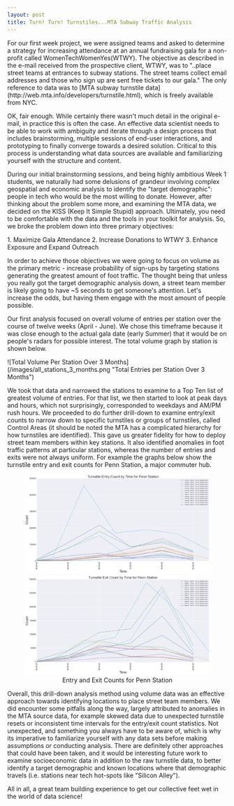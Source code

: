 ```yaml
---
layout: post
title: Turn! Turn! Turnstiles...MTA Subway Traffic Analysis
---
```

<p>For our first week project, we were assigned teams and asked to determine a
strategy for increasing attendance at an annual fundraising gala for a non-profit
called WomenTechWomenYes(WTWY).  The objective as described in the e-mail received
from the prospective client, WTWY, was to "..place street teams at entrances to subway stations. The street teams collect email addresses and those who sign up are sent free tickets to our gala."  The only reference to data was to [MTA subway turnstile data](http://web.mta.info/developers/turnstile.html), which is freely
available from NYC.</p>
<p>OK, fair enough.  While certainly there wasn't much detail in the original e-mail,
in practice this is often the case.  An effective data scientist needs to be
able to work with ambiguity and iterate through a design process that
includes brainstorming, multiple sessions of end-user interactions, and prototyping
to finally converge towards a desired solution.  Critical to this process is understanding what data sources are available and familiarizing yourself with the structure and content.
</p>
<p>During our initial brainstorming sessions, and being highly ambitious Week 1
students, we naturally had some delusions of grandeur involving complex geospatial and economic analysis to identify the "target demographic":  people in tech who would be the most willing to donate.  However, after thinking about the problem some more, and examining the MTA data, we decided on the KISS (Keep It Simple Stupid) approach.  Ultimately, you need to be comfortable with the data and the tools in your toolkit for analysis.  So, we broke the problem down into three primary objectives:</p>
1.  Maximize Gala Attendance
2.  Increase Donations to WTWY
3.  Enhance Exposure and Expand Outreach
<p>In order to achieve those objectives we were going to focus on volume as the primary metric - increase probability of sign-ups by targeting stations generating the greatest amount of foot traffic.  The thought being that unless you really got the target demographic analysis down, a street team member is likely going to have ~5 seconds to get someone's attention.  Let's increase the odds, but having them engage with the most amount of people possible.</p>
<p>Our first analysis focused on overall volume of entries per station over the course of twelve weeks (April - June).  We chose this timeframe because it was close enough to the actual gala date (early Summer) that it would be on people's radars for possible interest.  The total volume graph by station is shown below.</p>
![Total Volume Per Station Over 3 Months](/images/all_stations_3_months.png "Total Entries per Station Over 3 Months")
<p>We took that data and narrowed the stations to examine to a Top Ten list of greatest volume of entries.  For that list, we then started to look at peak days and hours, which not surprisingly, corresponded to weekdays and AM/PM rush hours.  We proceeded to do further drill-down to examine entry/exit counts to narrow down to specific turnstiles or groups of turnstiles, called Control Areas (it should be noted the MTA has a complicated hierarchy for how turnstiles are identified).  This gave us greater fidelity for how to deploy street team members within key stations.  It also identified anomalies in foot traffic patterns at particular stations, whereas the number of entries and exits were not always uniform.  For example the graphs below show the turnstile entry and exit counts for Penn Station, a major commuter hub.</p>
<figure class="half">
    <a href="/images/turnstile_entry_count_pennstation.png"><img src="/images/turnstile_entry_count_pennstation.png"></a>
    <a href="/images/turnstile_exit_count_pennstation.png"><img src="/images/turnstile_exit_count_pennstation.png"></a>
    <figcaption><center>Entry and Exit Counts for Penn Station</center></figcaption>
</figure>
<p>Overall, this drill-down analysis method using volume data was an effective approach towards identifying locations to place street team members.  We did encounter some pitfalls along the way, largely attributed to anomalies in the MTA source data, for example skewed data due to unexpected turnstile resets or inconsistent time intervals for the entry/exit count statistics.  Not unexpected, and something you always have to be aware of, which is why its imperative to familiarize yourself with any data sets before making assumptions or conducting analysis.  There are definitely other approaches that could have been taken, and it would be interesting future work to examine socioeconomic data in addition to the raw turnstile data, to better identify a target demographic and known locations where that demographic travels (i.e. stations near tech hot-spots like "Silicon Alley").</p>

<p>All in all, a great team building experience to get our collective feet wet in the world of data science!</p>
